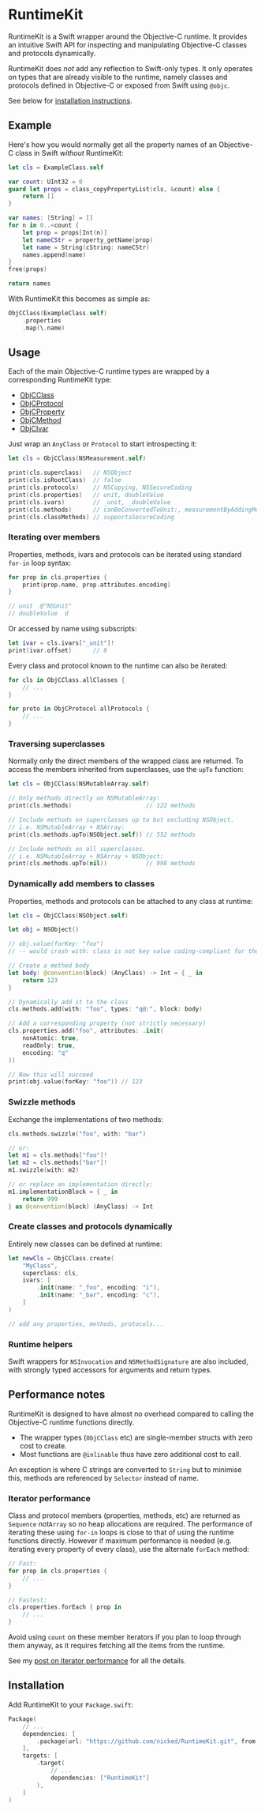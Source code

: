 # RuntimeKit

RuntimeKit is a Swift wrapper around the Objective-C runtime.
It provides an intuitive Swift API for inspecting and manipulating Objective-C classes and protocols dynamically.

RuntimeKit does _not_ add any reflection to Swift-only types.
It only operates on types that are already visible to the runtime,
namely classes and protocols defined in Objective-C or exposed from Swift using `@objc`.

See below for [installation instructions](#installation).


## Example

Here's how you would normally get all the property names of an Objective-C class in Swift _without_ RuntimeKit:

```swift
let cls = ExampleClass.self

var count: UInt32 = 0
guard let props = class_copyPropertyList(cls, &count) else {
    return []
}

var names: [String] = []
for n in 0..<count {
    let prop = props[Int(n)]
    let nameCStr = property_getName(prop)
    let name = String(cString: nameCStr)
    names.append(name)
}
free(props)

return names
```

With RuntimeKit this becomes as simple as:

```swift
ObjCClass(ExampleClass.self)
    .properties
    .map(\.name)
```


## Usage

Each of the main Objective-C runtime types are wrapped by a corresponding RuntimeKit type:

* [ObjCClass](Sources/RuntimeKit/ObjCClass.swift)
* [ObjCProtocol](Sources/RuntimeKit/ObjCProtocol.swift)
* [ObjCProperty](Sources/RuntimeKit/ObjCProperty.swift)
* [ObjCMethod](Sources/RuntimeKit/ObjCMethod.swift)
* [ObjCIvar](Sources/RuntimeKit/ObjCIvar.swift)

Just wrap an `AnyClass` or `Protocol` to start introspecting it:

```swift
let cls = ObjCClass(NSMeasurement.self)

print(cls.superclass)   // NSObject
print(cls.isRootClass)  // false
print(cls.protocols)    // NSCopying, NSSecureCoding
print(cls.properties)   // unit, doubleValue
print(cls.ivars)        // _unit, _doubleValue
print(cls.methods)      // canBeConvertedToUnit:, measurementByAddingMeasurement:, hash, isEqual: ...
print(cls.classMethods) // supportsSecureCoding
```



### Iterating over members

Properties, methods, ivars and protocols can be iterated using standard `for-in` loop syntax:

```swift
for prop in cls.properties {
    print(prop.name, prop.attributes.encoding)
}

// unit  @"NSUnit"
// doubleValue  d
```

Or accessed by name using subscripts:

```swift
let ivar = cls.ivars["_unit"]!
print(ivar.offset)      // 8
```

Every class and protocol known to the runtime can also be iterated:

```swift
for cls in ObjCClass.allClasses {
    // ...
}

for proto in ObjCProtocol.allProtocols {
    // ...
}
```


### Traversing superclasses

Normally only the direct members of the wrapped class are returned.
To access the members inherited from superclasses, use the `upTo` function:

```swift
let cls = ObjCClass(NSMutableArray.self)

// Only methods directly on NSMutableArray:
print(cls.methods)                     // 122 methods

// Include methods on superclasses up to but excluding NSObject.
// i.e. NSMutableArray + NSArray:
print(cls.methods.upTo(NSObject.self)) // 552 methods

// Include methods on all superclasses.
// i.e. NSMutableArray + NSArray + NSObject:
print(cls.methods.upTo(nil))           // 998 methods
```


### Dynamically add members to classes

Properties, methods and protocols can be attached to any class at runtime:

```swift
let cls = ObjCClass(NSObject.self)

let obj = NSObject()

// obj.value(forKey: "foo")
// -- would crash with: class is not key value coding-compliant for the key foo.

// Create a method body
let body: @convention(block) (AnyClass) -> Int = { _ in
    return 123
}

// Dynamically add it to the class
cls.methods.add(with: "foo", types: "q@:", block: body)

// Add a corresponding property (not strictly necessary)
cls.properties.add("foo", attributes: .init(
    nonAtomic: true,
    readOnly: true,
    encoding: "q"
))

// Now this will succeed
print(obj.value(forKey: "foo")) // 123
```


### Swizzle methods

Exchange the implementations of two methods:

```swift
cls.methods.swizzle("foo", with: "bar")

// or:
let m1 = cls.methods["foo"]!
let m2 = cls.methods["bar"]!
m1.swizzle(with: m2)

// or replace an implementation directly:
m1.implementationBlock = { _ in
    return 999
} as @convention(block) (AnyClass) -> Int
```


### Create classes and protocols dynamically

Entirely new classes can be defined at runtime:

```swift
let newCls = ObjCClass.create(
    "MyClass",
    superclass: cls,
    ivars: [
        .init(name: "_foo", encoding: "i"),
        .init(name: "_bar", encoding: "c"),
    ]
)

// add any properties, methods, protocols...
```

### Runtime helpers

Swift wrappers for `NSInvocation` and `NSMethodSignature` are also included, with strongly typed accessors for arguments and return types.


## Performance notes

RuntimeKit is designed to have almost no overhead compared to calling the Objective-C runtime functions directly.

* The wrapper types (`ObjCClass` etc) are single-member structs with zero cost to create.
* Most functions are `@inlinable` thus have zero additional cost to call.

An exception is where C strings are converted to `String` but to minimise this, methods are referenced by `Selector` instead of name.

### Iterator performance

Class and protocol members (properties, methods, etc) are returned as `Sequence` not`Array` so no heap allocations are required.
The performance of iterating these using `for-in` loops is close to that of using the runtime functions directly.
However if maximum performance is needed (e.g. iterating every property of every class), use the alternate `forEach` method:

```swift
// Fast:
for prop in cls.properties {
    // ...
}

// Fastest:
cls.properties.forEach { prop in
    // ...
}
```

Avoid using `count` on these member iterators if you plan to loop through them anyway, as it requires fetching all the items from the runtime.

See my [post on iterator performance](https://ko9.org/posts/swift-runtime-2-performance/) for all the details.



## Installation

Add RuntimeKit to your `Package.swift`:

```swift
Package(
    // ...
    dependencies: [
        .package(url: "https://github.com/nicked/RuntimeKit.git", from: "0.1.0"),
    ],
    targets: [
        .target(
            // ...
            dependencies: ["RuntimeKit"]
        ),
    ]
)

```


